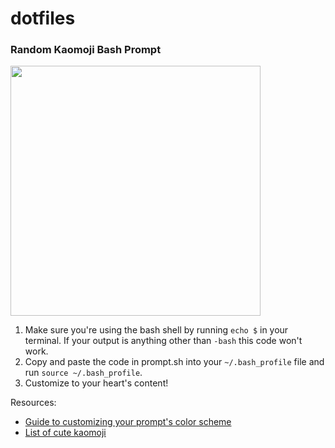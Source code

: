 # dotfiles

### Random Kaomoji Bash Prompt
<img src="http://imgur.com/7xG5euz" width=400 />

1. Make sure you're using the bash shell by running `echo $` in your terminal. If your output is anything other than `-bash` this code won't work.
2. Copy and paste the code in prompt.sh into your `~/.bash_profile` file and run `source ~/.bash_profile`.
3. Customize to your heart's content!

Resources: 
- [Guide to customizing your prompt's color scheme](https://www.cyberciti.biz/faq/bash-shell-change-the-color-of-my-shell-prompt-under-linux-or-unix/)
- [List of cute kaomoji](http://japaneseemoticons.me/love-emoticons/)
